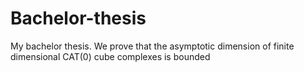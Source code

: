 # Bachelor-thesis
My bachelor thesis. We prove that the asymptotic dimension of
finite dimensional CAT(0) cube complexes is bounded
